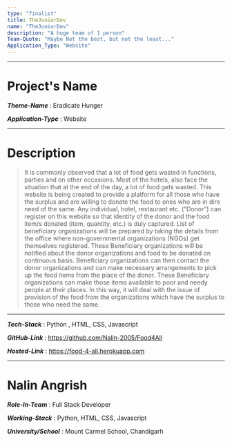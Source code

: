 ```yaml
---
type: "finalist"                   
title: TheJuniorDev
name: "TheJuniorDev"
description: "A huge team of 1 person"
Team-Quote: "Maybe Not the best, but not the least..."
Application_Type: "Website"
---
```

---

# Project's Name

_**Theme-Name**_ : Eradicate Hunger

_**Application-Type**_ :  Website 

---

# Description

> It is commonly observed that a lot of food gets wasted in functions, parties and on other occasions. Most of the hotels, also face the situation that at the end of the day, a lot of food gets wasted. This website is being created to provide a platform for all those who have the surplus and are willing to donate the food to ones who are in dire need of the same. Any individual, hotel, restaurant etc. (“Donor”) can register on this website so that identity of the donor and the food item/s donated (item, quantity, etc.) is duly captured. List of beneficiary organizations will be prepared by taking the details from the office where non-governmental organizations (NGOs) get themselves registered. These Beneficiary organizations will be notified about the donor organizations and food to be donated on continuous basis. Beneficiary organizations can then contact the donor organizations and can make necessary arrangements to pick up the food items from the place of the donor. These Beneficiary organizations can make those items available to poor and needy people at their places. In this way, it will deal with the issue of provision of the food from the organizations which have the surplus to those who need the same.


---

_**Tech-Stack**_  :   Python , HTML, CSS, Javascript

_**GitHub-Link**_ :   https://github.com/Nalin-2005/Food4All

_**Hosted-Link**_ :   https://food-4-all.herokuapp.com


---


# Nalin Angrish

_**Role-In-Team**_  : Full Stack Developer

_**Working-Stack**_ : Python, HTML, CSS, Javascript

_**University/School**_ : Mount Carmel School, Chandigarh
